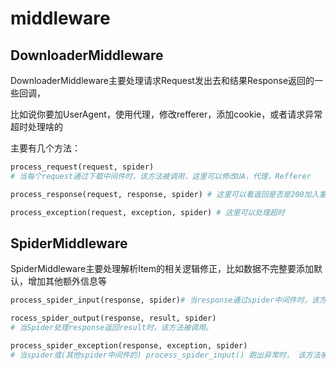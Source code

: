# middleware



## DownloaderMiddleware
DownloaderMiddleware主要处理请求Request发出去和结果Response返回的一些回调，

比如说你要加UserAgent，使用代理，修改refferer，添加cookie，或者请求异常超时处理啥的

主要有几个方法：

``` python
process_request(request, spider)
# 当每个request通过下载中间件时，该方法被调用，这里可以修改UA，代理，Refferer

process_response(request, response, spider) # 这里可以看返回是否是200加入重试机制

process_exception(request, exception, spider) # 这里可以处理超时
```





## SpiderMiddleware

SpiderMiddleware主要处理解析Item的相关逻辑修正，比如数据不完整要添加默认，增加其他额外信息等

``` python
process_spider_input(response, spider)# 当response通过spider中间件时，该方法被调用，处理该response。

rocess_spider_output(response, result, spider)
# 当Spider处理response返回result时，该方法被调用。

process_spider_exception(response, exception, spider)
# 当spider或(其他spider中间件的) process_spider_input() 跑出异常时， 该方法被调用。

```


